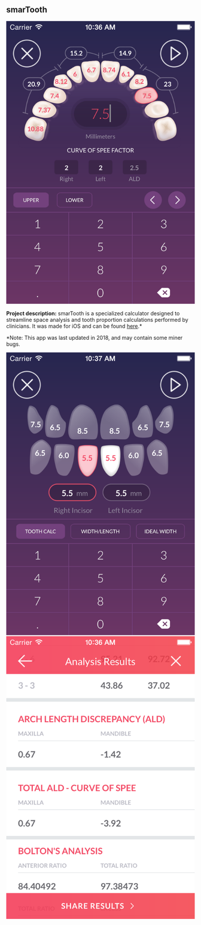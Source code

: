 ## smarTooth

<img src="calc.png?raw=true"/>

**Project description:** smarTooth is a specialized calculator designed to streamline space analysis and tooth proportion calculations performed by clinicians.  It was made for iOS and can be found [here](https://apps.apple.com/us/app/smartooth/id1007662611#?platform=iphone).\*

\*Note: This app was last updated in 2018, and may contain some miner bugs.

<img src="calc2.png?raw=true"/>

<img src="result.png?raw=true"/>
